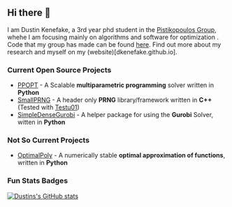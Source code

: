 ## Hi there 👋
I am Dustin Kenefake, a 3rd year phd student in the [Pistikopoulos Group](https://parametric.tamu.edu/), whehe I am focusing mainly on algorithms and software for optimization . Code that my group has made can be found [here](https://github.com/TAMUparametric). Find out more about my research and myself on my (website)[dkenefake.github.io].

### Current Open Source Projects
* [PPOPT](https://github.com/TAMUparametric/PPOPT) - A Scalable **multiparametric programming** solver written in **Python**
* [SmallPRNG](https://github.com/DKenefake/SmallPRNG) - A header only **PRNG** library/framework written in **C++** (Tested with [Testu01](http://simul.iro.umontreal.ca/testu01/tu01.html))
* [SimpleDenseGurobi](https://github.com/DKenefake/SimpleDenseGurobi) - A helper package for using the **Gurobi** Solver, witten in **Python**

### Not So Current Projects
* [OptimalPoly](https://github.com/DKenefake/OptimalPoly) - A numerically stable **optimal approximation of functions**, written in **Python**

<!--
**DKenefake/DKenefake** is a ✨ _special_ ✨ repository because its `README.md` (this file) appears on your GitHub profile.

Here are some ideas to get you started:

- 🔭 I’m currently working on ...
- 🌱 I’m currently learning ...
- 👯 I’m looking to collaborate on ...
- 🤔 I’m looking for help with ...
- 💬 Ask me about ...
- 📫 How to reach me: ...
- 😄 Pronouns: ...
- ⚡ Fun fact: ...
-->

### Fun Stats Badges
[![Dustins's GitHub stats](https://github-readme-stats.vercel.app/api?username=DKenefake)](https://github.com/anuraghazra/github-readme-stats)
